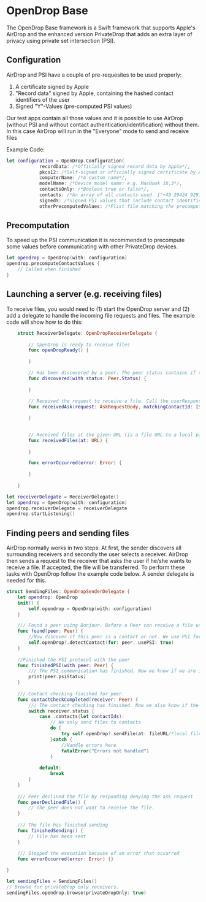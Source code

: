 # OpenDrop Base

The OpenDrop Base framework is a Swift framework that supports Apple's AirDrop and the enhanced version PrivateDrop that adds an extra layer of privacy using private set intersection (PSI). 

## Configuration
AirDrop and PSI have a couple of pre-requesites to be used properly: <br> 
1. A certificate signed by Apple 
2. "Record data" signed by Apple, containing the hashed contact identifiers of the user 
3. Signed "Y"-Values (pre-computed PSI values)

Our test apps contain all those values and it is possible to use AirDrop (without PSI and without contact authentication/identification) without them. In this case AirDrop will run in the "Everyone" mode to send and receive files 

Example Code:
```swift
let configuration = OpenDrop.Configuration(
            recordData: /*Officially signed record data by Apple*/,
            pkcs12: /*Self-signed or officially signed certificate by Apple (if record data is used)*/,
            computerName: /*A custom name*/,
            modelName: /*Device model name: e.g. MacBook 10,3*/,
            contactsOnly: /*Boolean true or false*/,
            contacts: /*An array of all contacts used. ["+49 29424 92919", "max.mustermann@de.de"]*/,
            signedY: /*Signed PSI values that include contact identifiers*/,
            otherPrecomputedValues: /*Plist file matching the precomputed values*/)
```

## Precomputation
To speed up the PSI communication it is recommended to precompute some values before communicating with other PrivateDrop devices. 
```swift 
let opendrop = OpenDrop(with: configuration)
opendrop.precomputeContactValues {
    // Called when finished 
}
```

## Launching a server (e.g. receiving files)

To receive files, you would need to (1) start the OpenDrop server and (2) add a delegate to handle the incoming file requests and files. The example code will show how to do this: 

```swift
    struct ReceiverDelegate: OpenDropReceiverDelegate {
        
        // OpenDrop is ready to receive files
        func openDropReady() {
            
        }

        // Has been discovered by a peer. The peer status contains if this is a contact or not
        func discovered(with status: Peer.Status) {
            
        }
        
        // Received the request to receive a file. Call the userResponse callback with true to receive it
        func receivedAsk(request: AskRequestBody, matchingContactId: [String]?, userResponse: @escaping (Bool) -> ()) {

        }
        

        // Received files at the given URL (is a file URL to a local path)
        func receivedFiles(at: URL) {
            
        }

        func errorOccurred(error: Error) {
                
        }
        
    }

let receiverDelegate = ReceiverDelegate()
let opendrop = OpenDrop(with: configuration)
opendrop.receiverDelegate = receiverDelegate
opendrop.startListening() 
```

## Finding peers and sending files 

AirDrop normally works in two steps: At first, the sender discovers all surrounding receivers and secondly the user selects a receiver. AirDrop then sends a request to the receiver that asks the user if he/she wants to receive a file. If accepted, the file will be transferred. 
To perform these tasks with OpenDrop follow the example code below. A sender delegate is needed for this. 

```swift 
struct SendingFiles: OpenDropSenderDelegate {
    let opendrop: OpenDrop
    init() {
        self.opendrop = OpenDrop(with: configuration)
    }

    /// Found a peer using Bonjour. Before a Peer can receive a file use `detectIfContact`
    func found(peer: Peer) {
        //Now discover if this peer is a contact or not. We use PSI for enhanced privacy 
        self.openDrop?.detectContact(for: peer, usePSI: true)
    }
    
    //Finished the PSI protocol with the peer
    func finishedPSI(with peer: Peer) {
        /// The PSI communication has finished. Now we know if we are in the peer's address book. 
        print(peer.psiStatus)
    }
    
    /// Contact checking finished for peer.
    func contactCheckCompleted(receiver: Peer) {
        /// The contact checking has finished. Now we also know if the peer is in our address book. 
        switch receiver.status {
            case .contacts(let contactIds): 
                // We only send files to contacts 
                do {
                    try self.openDrop?.sendFile(at: fileURL/*local file URL*/, to: receiver)
                }catch {
                    //Handle errors here 
                    fatalError("Errors not handled")
                }
                
            default: 
                break 
        }
    }
    
    /// Peer declined the file by responding denying the ask request
    func peerDeclinedFile() {
        // The peer does not want to receive the file. 
    }
    
    /// The file has finished sending
    func finishedSending() {
        // File has been sent 
    }
    
    /// Stopped the execution because of an error that occurred
    func errorOccurred(error: Error) {}

}

let sendingFiles = SendingFiles() 
// Browse for privateDrop only receivers. 
sendingFiles.opendrop.browse(privateDropOnly: true)

```